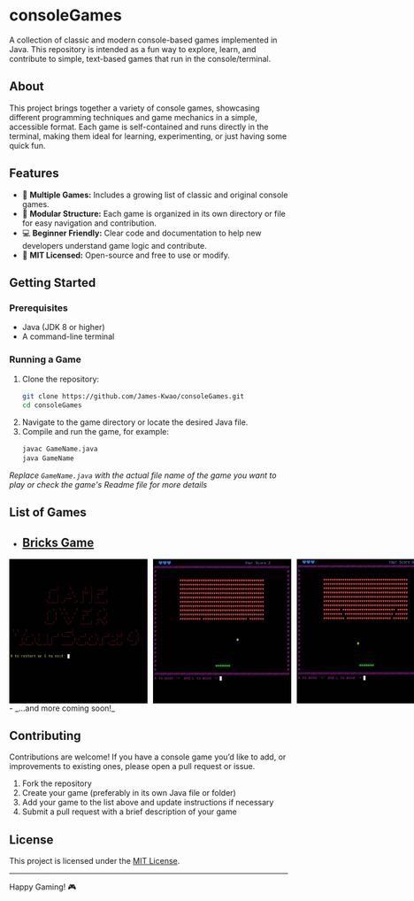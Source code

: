 # consoleGames

A collection of classic and modern console-based games implemented in Java. This repository is intended as a fun way to explore, learn, and contribute to simple, text-based games that run in the console/terminal.

## About

This project brings together a variety of console games, showcasing different programming techniques and game mechanics in a simple, accessible format. Each game is self-contained and runs directly in the terminal, making them ideal for learning, experimenting, or just having some quick fun.

## Features

- 📜 **Multiple Games:** Includes a growing list of classic and original console games.
- 🧩 **Modular Structure:** Each game is organized in its own directory or file for easy navigation and contribution.
- 💻 **Beginner Friendly:** Clear code and documentation to help new developers understand game logic and contribute.
- 📝 **MIT Licensed:** Open-source and free to use or modify.

## Getting Started

### Prerequisites

- Java (JDK 8 or higher)
- A command-line terminal

### Running a Game

1. Clone the repository:
    ```bash
    git clone https://github.com/James-Kwao/consoleGames.git
    cd consoleGames
    ```
2. Navigate to the game directory or locate the desired Java file.
3. Compile and run the game, for example:
    ```bash
    javac GameName.java
    java GameName
    ```

_Replace `GameName.java` with the actual file name of the game you want to play or check the game's Readme file for more details_

## List of Games

- ## [Bricks Game](https://github.com/James-Kwao/consoleGames/tree/master/BrickGame)
<div style="display: flex; gap: 10px;">
  <img src="BrickGame/preview/bricksgame1.png" alt="Screenshot 1" width="250"/>
  <img src="BrickGame/preview/bricksgame2.png" alt="Screenshot 2" width="250"/>
  <img src="BrickGame/preview/bricksgame3.png" alt="Screenshot 3" width="250"/>
</div>
- _...and more coming soon!_

## Contributing

Contributions are welcome! If you have a console game you’d like to add, or improvements to existing ones, please open a pull request or issue.

1. Fork the repository
2. Create your game (preferably in its own Java file or folder)
3. Add your game to the list above and update instructions if necessary
4. Submit a pull request with a brief description of your game

## License

This project is licensed under the [MIT License](LICENSE).

---

Happy Gaming! 🎮
